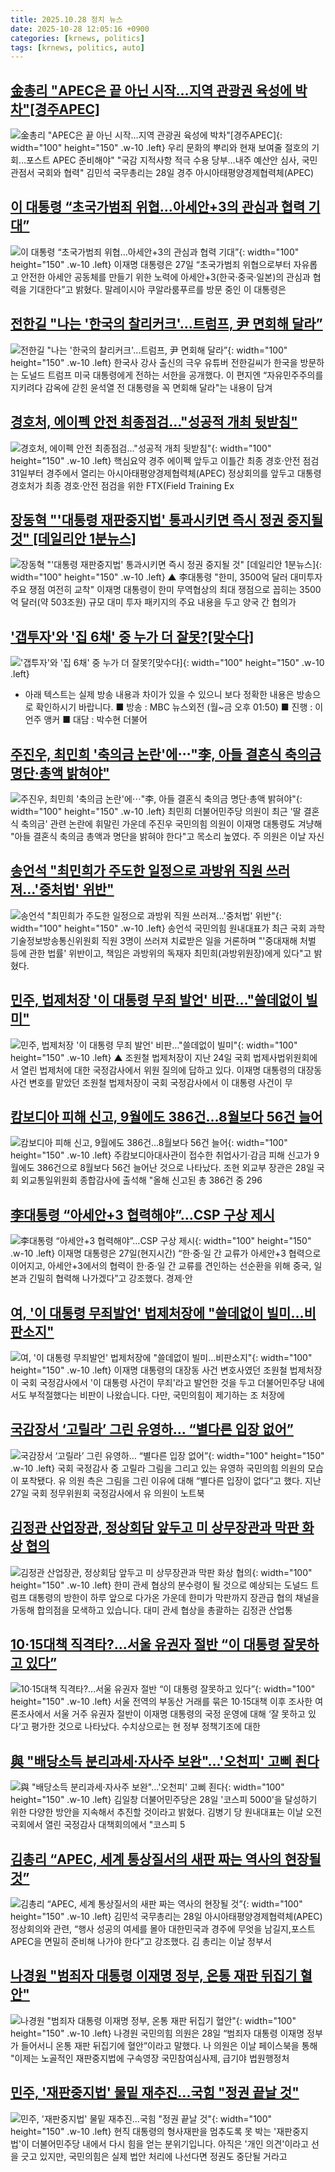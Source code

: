 ```yaml
---
title: 2025.10.28 정치 뉴스
date: 2025-10-28 12:05:16 +0900
categories: [krnews, politics]
tags: [krnews, politics, auto]
---
```

## [金총리 "APEC은 끝 아닌 시작…지역 관광권 육성에 박차"[경주APEC]](https://n.news.naver.com/mnews/article/001/0015705331)

![金총리 "APEC은 끝 아닌 시작…지역 관광권 육성에 박차"[경주APEC]](https://mimgnews.pstatic.net/image/origin/001/2025/10/28/15705331.jpg?type=nf220_150){: width="100" height="150" .w-10 .left}
우리 문화의 뿌리와 현재 보여줄 절호의 기회…포스트 APEC 준비해야" "국감 지적사항 적극 수용 당부…내주 예산안 심사, 국민 관점서 국회와 협력" 김민석 국무총리는 28일 경주 아시아태평양경제협력체(APEC)

## [이 대통령 “초국가범죄 위협…아세안+3의 관심과 협력 기대”](https://n.news.naver.com/mnews/article/081/0003585527)

![이 대통령 “초국가범죄 위협…아세안+3의 관심과 협력 기대”](https://mimgnews.pstatic.net/image/origin/081/2025/10/27/3585527.jpg?type=nf220_150){: width="100" height="150" .w-10 .left}
이재명 대통령은 27일 “초국가범죄 위협으로부터 자유롭고 안전한 아세안 공동체를 만들기 위한 노력에 아세안+3(한국·중국·일본)의 관심과 협력을 기대한다”고 밝혔다. 말레이시아 쿠알라룸푸르를 방문 중인 이 대통령은

## [전한길 "나는 '한국의 찰리커크'…트럼프, 尹 면회해 달라”](https://n.news.naver.com/mnews/article/014/0005425368)

![전한길 "나는 '한국의 찰리커크'…트럼프, 尹 면회해 달라”](https://mimgnews.pstatic.net/image/origin/014/2025/10/28/5425368.jpg?type=nf220_150){: width="100" height="150" .w-10 .left}
한국사 강사 출신의 극우 유튜버 전한길씨가 한국을 방문하는 도널드 트럼프 미국 대통령에게 전하는 서한을 공개했다. 이 편지엔 “자유민주주의를 지키려다 감옥에 갇힌 윤석열 전 대통령을 꼭 면회해 달라"는 내용이 담겨

## [경호처, 에이펙 안전 최종점검…"성공적 개최 뒷받침"](https://n.news.naver.com/mnews/article/079/0004079681)

![경호처, 에이펙 안전 최종점검…"성공적 개최 뒷받침"](https://mimgnews.pstatic.net/image/origin/079/2025/10/28/4079681.jpg?type=nf220_150){: width="100" height="150" .w-10 .left}
핵심요약 경주 에이펙 앞두고 이틀간 최종 경호·안전 점검 31일부터 경주에서 열리는 아시아태평양경제협력체(APEC) 정상회의를 앞두고 대통령경호처가 최종 경호·안전 점검을 위한 FTX(Field Training Ex

## [장동혁 "'대통령 재판중지법' 통과시키면 즉시 정권 중지될 것" [데일리안 1분뉴스]](https://n.news.naver.com/mnews/article/119/0003016948)

![장동혁 "'대통령 재판중지법' 통과시키면 즉시 정권 중지될 것" [데일리안 1분뉴스]](https://mimgnews.pstatic.net/image/origin/119/2025/10/27/3016948.jpg?type=nf220_150){: width="100" height="150" .w-10 .left}
▲ 李대통령 "한미, 3500억 달러 대미투자 주요 쟁점 여전히 교착" 이재명 대통령이 한미 무역협상의 최대 쟁점으로 꼽히는 3500억 달러(약 503조원) 규모 대미 투자 패키지의 주요 내용을 두고 양국 간 협의가

## ['갭투자'와 '집 6채' 중 누가 더 잘못?[맞수다]](https://n.news.naver.com/mnews/article/214/0001457580)

!['갭투자'와 '집 6채' 중 누가 더 잘못?[맞수다]](https://mimgnews.pstatic.net/image/origin/214/2025/10/27/1457580.jpg?type=nf220_150){: width="100" height="150" .w-10 .left}
* 아래 텍스트는 실제 방송 내용과 차이가 있을 수 있으니 보다 정확한 내용은 방송으로 확인하시기 바랍니다. ■ 방송 : MBC 뉴스외전 (월~금 오후 01:50) ■ 진행 : 이언주 앵커 ■ 대담 : 박수현 더불어

## [주진우, 최민희 '축의금 논란'에⋯"李, 아들 결혼식 축의금 명단·총액 밝혀야"](https://n.news.naver.com/mnews/article/031/0000975349)

![주진우, 최민희 '축의금 논란'에⋯"李, 아들 결혼식 축의금 명단·총액 밝혀야"](https://mimgnews.pstatic.net/image/origin/031/2025/10/27/975349.jpg?type=nf220_150){: width="100" height="150" .w-10 .left}
최민희 더불어민주당 의원이 최근 '딸 결혼식 축의금' 관련 논란에 휘말린 가운데 주진우 국민의힘 의원이 이재명 대통령도 겨냥해 "아들 결혼식 축의금 총액과 명단을 밝혀야 한다"고 목소리 높였다. 주 의원은 이날 자신

## [송언석 "최민희가 주도한 일정으로 과방위 직원 쓰러져…'중처법' 위반"](https://n.news.naver.com/mnews/article/008/0005269081)

![송언석 "최민희가 주도한 일정으로 과방위 직원 쓰러져…'중처법' 위반"](https://mimgnews.pstatic.net/image/origin/008/2025/10/28/5269081.jpg?type=nf220_150){: width="100" height="150" .w-10 .left}
송언석 국민의힘 원내대표가 최근 국회 과학기술정보방송통신위원회 직원 3명이 쓰러져 치료받은 일을 거론하며 "'중대재해 처벌 등에 관한 법률' 위반이고, 책임은 과방위의 독재자 최민희(과방위원장)에게 있다"고 밝혔다.

## [민주, 법제처장 '이 대통령 무죄 발언' 비판…"쓸데없이 빌미"](https://n.news.naver.com/mnews/article/055/0001303332)

![민주, 법제처장 '이 대통령 무죄 발언' 비판…"쓸데없이 빌미"](https://mimgnews.pstatic.net/image/origin/055/2025/10/28/1303332.jpg?type=nf220_150){: width="100" height="150" .w-10 .left}
▲ 조원철 법제처장이 지난 24일 국회 법제사법위원회에서 열린 법제처에 대한 국정감사에서 위원 질의에 답하고 있다. 이재명 대통령의 대장동 사건 변호를 맡았던 조원철 법제처장이 국회 국정감사에서 이 대통령 사건이 무

## [캄보디아 피해 신고, 9월에도 386건…8월보다 56건 늘어](https://n.news.naver.com/mnews/article/011/0004548589)

![캄보디아 피해 신고, 9월에도 386건…8월보다 56건 늘어](https://mimgnews.pstatic.net/image/origin/011/2025/10/28/4548589.jpg?type=nf220_150){: width="100" height="150" .w-10 .left}
주캄보디아대사관이 접수한 취업사기·감금 피해 신고가 9월에도 386건으로 8월보다 56건 늘어난 것으로 나타났다. 조현 외교부 장관은 28일 국회 외교통일위원회 종합감사에 출석해 "올해 신고된 총 386건 중 296

## [李대통령 “아세안+3 협력해야”…CSP 구상 제시](https://n.news.naver.com/mnews/article/029/0002989454)

![李대통령 “아세안+3 협력해야”…CSP 구상 제시](https://mimgnews.pstatic.net/image/origin/029/2025/10/27/2989454.jpg?type=nf220_150){: width="100" height="150" .w-10 .left}
이재명 대통령은 27일(현지시간) “한·중·일 간 교류가 아세안+3 협력으로 이어지고, 아세안+3에서의 협력이 한·중·일 간 교류를 견인하는 선순환을 위해 중국, 일본과 긴밀히 협력해 나가겠다”고 강조했다. 경제·안

## [여, '이 대통령 무죄발언' 법제처장에 "쓸데없이 빌미…비판소지"](https://n.news.naver.com/mnews/article/057/0001915559)

![여, '이 대통령 무죄발언' 법제처장에 "쓸데없이 빌미…비판소지"](https://mimgnews.pstatic.net/image/origin/057/2025/10/28/1915559.jpg?type=nf220_150){: width="100" height="150" .w-10 .left}
이재명 대통령의 대장동 사건 변호사였던 조원철 법제처장이 국회 국정감사에서 '이 대통령 사건이 무죄'라고 발언한 것을 두고 더불어민주당 내에서도 부적절했다는 비판이 나왔습니다. 다만, 국민의힘이 제기하는 조 처장에

## [국감장서 ‘고릴라’ 그린 유영하… “별다른 입장 없어”](https://n.news.naver.com/mnews/article/366/0001117827)

![국감장서 ‘고릴라’ 그린 유영하… “별다른 입장 없어”](https://mimgnews.pstatic.net/image/origin/366/2025/10/28/1117827.jpg?type=nf220_150){: width="100" height="150" .w-10 .left}
국회 국정감사 중 고릴라 그림을 그리고 있는 유영하 국민의힘 의원의 모습이 포착됐다. 유 의원 측은 그림을 그린 이유에 대해 “별다른 입장이 없다”고 했다. 지난 27일 국회 정무위원회 국정감사에서 유 의원이 노트북

## [김정관 산업장관, 정상회담 앞두고 미 상무장관과 막판 화상 협의](https://n.news.naver.com/mnews/article/056/0012055117)

![김정관 산업장관, 정상회담 앞두고 미 상무장관과 막판 화상 협의](https://mimgnews.pstatic.net/image/origin/056/2025/10/28/12055117.jpg?type=nf220_150){: width="100" height="150" .w-10 .left}
한미 관세 협상의 분수령이 될 것으로 예상되는 도널드 트럼프 대통령의 방한이 하루 앞으로 다가온 가운데 한미가 막판까지 장관급 협의 채널을 가동해 합의점을 모색하고 있습니다. 대미 관세 협상을 총괄하는 김정관 산업통

## [10·15대책 직격타?…서울 유권자 절반 “이 대통령 잘못하고 있다”](https://n.news.naver.com/mnews/article/009/0005580211)

![10·15대책 직격타?…서울 유권자 절반 “이 대통령 잘못하고 있다”](https://mimgnews.pstatic.net/image/origin/009/2025/10/28/5580211.jpg?type=nf220_150){: width="100" height="150" .w-10 .left}
서울 전역의 부동산 거래를 묶은 10·15대책 이후 조사한 여론조사에서 서울 거주 유권자 절반이 이재명 대통령의 국정 운영에 대해 ‘잘 못하고 있다’고 평가한 것으로 나타났다. 수치상으로는 현 정부 정책기조에 대한

## [與 "배당소득 분리과세·자사주 보완"…'오천피' 고삐 죈다](https://n.news.naver.com/mnews/article/421/0008566953)

![與 "배당소득 분리과세·자사주 보완"…'오천피' 고삐 죈다](https://mimgnews.pstatic.net/image/origin/421/2025/10/28/8566953.jpg?type=nf220_150){: width="100" height="150" .w-10 .left}
김일창 더불어민주당은 28일 '코스피 5000'을 달성하기 위한 다양한 방안을 지속해서 추진할 것이라고 밝혔다. 김병기 당 원내대표는 이날 오전 국회에서 열린 국정감사 대책회의에서 "코스피 5

## [김총리 “APEC, 세계 통상질서의 새판 짜는 역사의 현장될 것”](https://n.news.naver.com/mnews/article/018/0006148927)

![김총리 “APEC, 세계 통상질서의 새판 짜는 역사의 현장될 것”](https://mimgnews.pstatic.net/image/origin/018/2025/10/28/6148927.jpg?type=nf220_150){: width="100" height="150" .w-10 .left}
김민석 국무총리는 28일 아시아태평양경제협력체(APEC) 정상회의와 관련, “행사 성공의 여세를 몰아 대한민국과 경주에 무엇을 남길지,포스트 APEC을 면밀히 준비해 나가야 한다”고 강조했다. 김 총리는 이날 정부서

## [나경원 "범죄자 대통령 이재명 정부, 온통 재판 뒤집기 혈안"](https://n.news.naver.com/mnews/article/015/0005202909)

![나경원 "범죄자 대통령 이재명 정부, 온통 재판 뒤집기 혈안"](https://mimgnews.pstatic.net/image/origin/015/2025/10/28/5202909.jpg?type=nf220_150){: width="100" height="150" .w-10 .left}
나경원 국민의힘 의원은 28일 “범죄자 대통령 이재명 정부가 들어서니 온통 재판 뒤집기에 혈안”이라고 말했다. 나 의원은 이날 페이스북을 통해 "이제는 노골적인 재판중지법에 구속영장 국민참여심사제, 급기야 법원행정처

## [민주, '재판중지법' 물밑 재추진...국힘 "정권 끝날 것"](https://n.news.naver.com/mnews/article/052/0002265072)

![민주, '재판중지법' 물밑 재추진...국힘 "정권 끝날 것"](https://mimgnews.pstatic.net/image/origin/052/2025/10/27/2265072.jpg?type=nf220_150){: width="100" height="150" .w-10 .left}
현직 대통령의 형사재판을 멈추도록 못 박는 '재판중지법'이 더불어민주당 내에서 다시 힘을 얻는 분위기입니다. 아직은 '개인 의견'이라고 선을 긋고 있지만, 국민의힘은 실제 법안 처리에 나선다면 정권도 중단될 거라고

